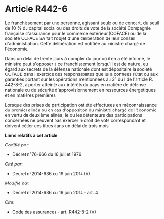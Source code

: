 # Article R442-6

Le franchissement par une personne, agissant seule ou de concert, du seuil de 10 % du capital social ou des droits de vote de
la société Compagnie française d'assurance pour le commerce extérieur (COFACE) ou de la société COFACE SA fait l'objet d'une
délibération de leur conseil d'administration. Cette délibération est notifiée au ministre chargé de l'économie. 

Dans un délai de trente jours à compter du jour où il en a été informé, le ministre peut s'opposer à ce franchissement
lorsqu'il est de nature, eu égard aux secrets de la défense nationale dont est dépositaire la société COFACE dans l'exercice
des responsabilités que lui a confiées l'Etat ou aux garanties portant sur les opérations mentionnées au 3° du I de l'article
R. 442-8-2, à porter atteinte aux intérêts du pays en matière de défense nationale ou de sécurité d'approvisionnement en
ressources énergétiques et en matières premières. 

Lorsque des prises de participation ont été effectuées en méconnaissance du premier alinéa ou en cas d'opposition du ministre
chargé de l'économie en vertu du deuxième alinéa, le ou les détenteurs des participations concernées ne peuvent pas exercer
le droit de vote correspondant et doivent céder ces titres dans un délai de trois mois.

**Liens relatifs à cet article**

_Codifié par_:

  - Décret n°76-666 du 16 juillet 1976

_Cité par_:

  - Décret n°2014-636 du 19 juin 2014 (V)

_Modifié par_:

  - Décret n°2014-636 du 19 juin 2014 - art. 4

_Cite_:

  - Code des assurances - art. R442-8-2 (V)
